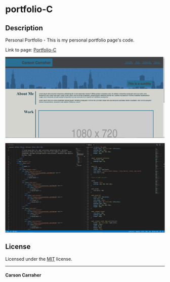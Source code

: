 # portfolio-C

## Description 

Personal Portfolio - This is my personal portfolio page's code.

Link to page: [Portfolio-C](https://carsonc.dev/)

<p align="center">
  <img alt="My github pages screenshot" src="https://raw.githubusercontent.com/Carson133/portfolio-C/main/assets/images/portfolio-deployed.PNG">
</p>

<p align="center">
  <img alt="Snippet of code from my portfolio" src="https://raw.githubusercontent.com/Carson133/portfolio-C/main/assets/images/portfolio-code.PNG">
</p>

## License

Licensed under the [MIT](LICENSE) license.

---

#### Carson Carraher
